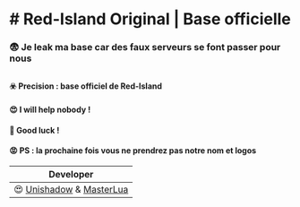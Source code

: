 # # Red-Island Original | Base officielle

### 😨 Je leak ma base car des faux serveurs se font passer pour nous
## 
#### ☣️ Precision : base officiel de Red-Island
#### 😍 I will help nobody !
#### 🙋 Good luck !
#### 😡  PS : la prochaine fois vous ne prendrez pas notre nom et logos

| Developer |
| ------- |
| 😍 [Unishadow](https://github.com/Unishadoweuh) & [MasterLua](https://github.com/MasterLua) |
